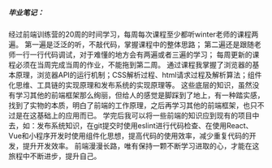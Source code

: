 ##### 毕业笔记：
  经过前端训练营的20周的时间学习，每周每次课程至少都听winter老师的课程两遍。
  第一遍是泛泛的听，不敲代码，掌握课程中的整体思路；
  第二遍还是跟随老师一行一行代码调试，对于难懂的地方会有两遍或者三遍的学习；
  每周更新的课程必须在当周完成当周的作业，不能拖到第二周。
  通过课程我掌握了浏览器的基本原理，浏览器API的运行机制；CSS解析过程、html请求过程及解析算法；组件化思维、工具链的实现原理和发布系统的实现原理等。
  这些底层的知识，虽然没有学习其他的前端框架那么绚丽，但给人的感觉是脚踩到了地上，有一种踏实感，找到了实物的本质，明白了前端的工作原理，之后再学习其他的前端框架，也只不过是在这基础上的应用而已。
  学完后我可以将一些前端的知识应到现有的项目中去，如：发布系统知识，在git提交时使用eslint进行代码检查、在使用React、Vue和小程序开发时使用组件化思想，提高代码的使用效率，减少重复代码的开发，提升开发效率。
  前端漫漫长路，唯有保持一颗不断学习进取的心，才能在这旅程中不断进步，提升自己。